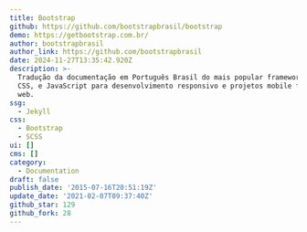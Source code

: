 ```yaml
---
title: Bootstrap
github: https://github.com/bootstrapbrasil/bootstrap
demo: https://getbootstrap.com.br/
author: bootstrapbrasil
author_link: https://github.com/bootstrapbrasil
date: 2024-11-27T13:35:42.920Z
description: >-
  Tradução da documentação em Português Brasil do mais popular framework HTML,
  CSS, e JavaScript para desenvolvimento responsivo e projetos mobile first na
  web.
ssg:
  - Jekyll
css:
  - Bootstrap
  - SCSS
ui: []
cms: []
category:
  - Documentation
draft: false
publish_date: '2015-07-16T20:51:19Z'
update_date: '2021-02-07T09:37:40Z'
github_star: 129
github_fork: 28
---
```

